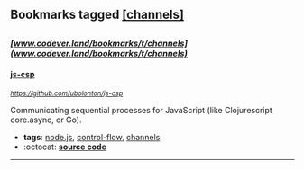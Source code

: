## Bookmarks tagged [[channels]](https://www.codever.land/search?q=[channels])

_<sup><sup>[www.codever.land/bookmarks/t/channels](www.codever.land/bookmarks/t/channels)</sup></sup>_
---
#### [js-csp](https://github.com/ubolonton/js-csp)
_<sup>https://github.com/ubolonton/js-csp</sup>_

Communicating sequential processes for JavaScript (like Clojurescript core.async, or Go).
* **tags**: [node.js](../tagged/node.js.md), [control-flow](../tagged/control-flow.md), [channels](../tagged/channels.md)
* :octocat: **[source code](https://github.com/ubolonton/js-csp)**
---
